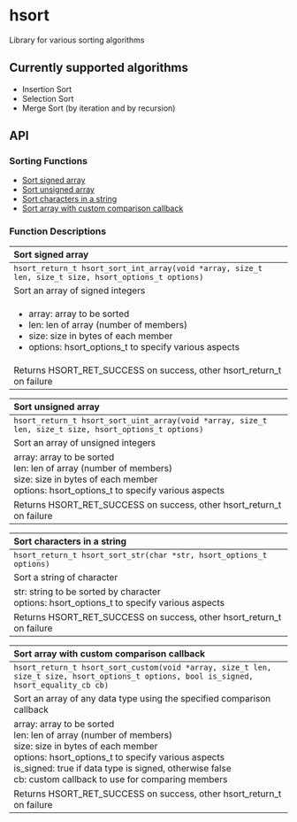 # hsort
Library for various sorting algorithms

## Currently supported algorithms
* Insertion Sort
* Selection Sort
* Merge Sort (by iteration and by recursion)

## API

### Sorting Functions
* [Sort signed array](#sort_signed_array)
* [Sort unsigned array](#sort_unsigned_array)
* [Sort characters in a string](#sort_characters_in_a_string)
* [Sort array with custom comparison callback](#sort_array_with_custom_comparison_callback)

### Function Descriptions

|  <a name=sort_signed_array></a>Sort signed array
| :------------------------------------------------------------------------------------------------------------------ |
| `hsort_return_t hsort_sort_int_array(void *array, size_t len, size_t size, hsort_options_t options)`
| Sort an array of signed integers
| <ul><li>array: array to be sorted</li><li>len: len of array (number of members)</li><li>size: size in bytes of each member</li><li>options: hsort_options_t to specify various aspects</li></ul>
| Returns HSORT_RET_SUCCESS on success, other hsort_return_t on failure


|  <a name=sort_unsigned_array></a>Sort unsigned array
| :------------------------------------------------------------------------------------------------------------------ |
| `hsort_return_t hsort_sort_uint_array(void *array, size_t len, size_t size, hsort_options_t options)`
| Sort an array of unsigned integers
| array: array to be sorted<br/>len: len of array (number of members)<br/>size: size in bytes of each member<br/>options: hsort_options_t to specify various aspects
| Returns HSORT_RET_SUCCESS on success, other hsort_return_t on failure

|  <a name=sort_characters_in_a_string></a>Sort characters in a string
| :------------------------------------------------------------------------------------------------------------------ |
| `hsort_return_t hsort_sort_str(char *str, hsort_options_t options)`
| Sort a string of character
| str: string to be sorted by character<br/>options: hsort_options_t to specify various aspects
| Returns HSORT_RET_SUCCESS on success, other hsort_return_t on failure

|  <a name=sort_array_with_custom_comparison_callback></a>Sort array with custom comparison callback
| :------------------------------------------------------------------------------------------------------------------ |
| `hsort_return_t hsort_sort_custom(void *array, size_t len, size_t size, hsort_options_t options, bool is_signed, hsort_equality_cb cb)`
| Sort an array of any data type using the specified comparison callback
| array: array to be sorted<br/>len: len of array (number of members)<br/>size: size in bytes of each member<br/>options: hsort_options_t to specify various aspects<br/>is_signed: true if data type is signed, otherwise false<br/>cb: custom callback to use for comparing members
| Returns HSORT_RET_SUCCESS on success, other hsort_return_t on failure
